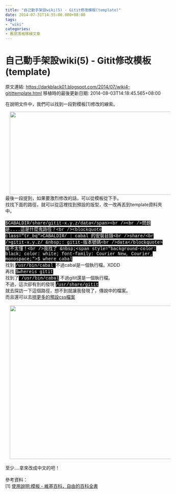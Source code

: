 ```yaml
---
title: "自己動手架設wiki(5) - Gitit修改模板(template)"
date: 2014-07-31T14:55:00.000+08:00
tags: 
- "wiki"
categories:
- 舊部落格移植文章
---
```


# 自己動手架設wiki(5) - Gitit修改模板(template)

原文連結: https://darkblack01.blogspot.com/2014/07/wiki4-gitittemplate.html
移植時的最後更新日期: 2014-08-03T14:18:45.565+08:00

在說明文件中，我們可以找到一段對模板[1]修改的線索。<br /><div class="separator" style="clear: both; text-align: center;"><a href="http://1.bp.blogspot.com/-g3myZ6yDfvo/U9maadLXczI/AAAAAAAAHX8/X-20SVqQFXs/s1600/Changing+the+theme.png" imageanchor="1" style="margin-left: 1em; margin-right: 1em;"><img border="0" src="http://1.bp.blogspot.com/-g3myZ6yDfvo/U9maadLXczI/AAAAAAAAHX8/X-20SVqQFXs/s1600/Changing+the+theme.png" height="260" width="640" /></a></div>最後一段提到，如果要激烈修改的話，可以從模板從下手。<br />找找下面的路徑，就可以從這裡找到預設的版型，改一改再丟到template資料夾中。<br /><br /><span style="background-color: black; color: white; font-family: Courier New, Courier, monospace;">$CABALDIR/share/gitit-x.y.z/data</span><br /><br />問題是....這是什麼鬼路徑？<br /><blockquote class="tr_bq">CABALDIR/ : cabal 的安裝目錄<br />share/<br />gitit-x.y.z/ &nbsp;: gitit-版本號碼<br />data</blockquote>看不太懂！<br />我找了 &nbsp;<span style="background-color: black; color: white; font-family: Courier New, Courier, monospace;">$ where cabal</span><br />找到 <span style="background-color: black; color: white; font-family: Courier New, Courier, monospace;">/usr/bin/cabal </span>不過cabal是一個執行檔。XDDD<br />再找 <span style="background-color: black; color: white; font-family: Courier New, Courier, monospace;">$whereis gitit</span><br />找到了<span style="background-color: black; color: white; font-family: Courier New, Courier, monospace;"> /usr/bin/cabal</span> 不過gitit還是一個執行檔。<br />不過，這次卻有別的發現 <span style="background-color: black;"><span style="color: white; font-family: Courier New, Courier, monospace;">/usr/share/gitit</span></span><br />就去探訪一下這個路徑，想不到就讓我發現了，傳說中的檔案。<br />而且還可以去<a href="http://darkblack01.blogspot.tw/2014/07/wiki4-gititcss.html">撈更多的預設css檔案</a><br /><br /><div class="separator" style="clear: both; text-align: center;"><a href="http://4.bp.blogspot.com/-yrffRk67_Dw/U9noN6WA8iI/AAAAAAAAHYY/Yr-kfxVXuDM/s1600/template_path.png" imageanchor="1" style="margin-left: 1em; margin-right: 1em;"><img border="0" src="http://4.bp.blogspot.com/-yrffRk67_Dw/U9noN6WA8iI/AAAAAAAAHYY/Yr-kfxVXuDM/s1600/template_path.png" height="480" width="640" /></a></div><br />至少....拿來改成中文的吧！<br /><br />參考資料：<br />[1]&nbsp;<a href="http://zh.wikipedia.org/wiki/Help:%E6%A8%A1%E6%9D%BF">使用說明:模板 - 維基百科，自由的百科全書</a><br /><br />
